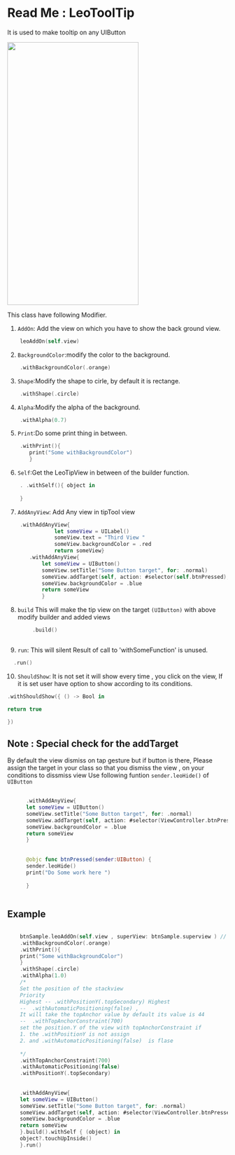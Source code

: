 #  Read Me : LeoToolTip 

It is used to make tooltip on any UIButton



<img src="/LeoToolTipP/ToolTip.gif" width="300" height="600">

This class have following Modifier. 

1.  `AddOn`: Add the view on which you have to show the back ground view. 
     
 ```swift 
     leoAddOn(self.view) 
```

2.  `BackgroundColor`:modify  the color to the background.     
  
 ```swift  
     .withBackgroundColor(.orange)      
```         

3.  `Shape`:Modify the shape to cirle, by default it is rectange.  
  
 ```swift  
     .withShape(.circle)     
``` 

4.  `Alpha`:Modify the alpha of the background.  
  
 ```swift  
     .withAlpha(0.7)    
```
 
5.  `Print`:Do some print thing in between. 
  
 ```swift  
     .withPrint(){
        print("Some withBackgroundColor")
        }  
``` 
        
6.  `Self`:Get the LeoTipView in between of the builder function.
  
 ```swift  
     . .withSelf(){ object in
     
     }
``` 

7.  `AddAnyView`: Add Any view in tipTool view
  
 ```swift  
     .withAddAnyView{
                let someView = UILabel()
                someView.text = "Third View "
                someView.backgroundColor = .red
                return someView} 
        .withAddAnyView{
            let someView = UIButton()
            someView.setTitle("Some Button target", for: .normal)
            someView.addTarget(self, action: #selector(self.btnPressed), for: .touchUpInside)
            someView.backgroundColor = .blue
            return someView
            }
  ```
  
8. `build`    This  will make the tip view on the target `(UIButton)`  with above modify builder and added views 

 ```swift 
         .build()
   
   ```
  



9.  `run`: This  will silent Result of call to 'withSomeFunction' is unused.

  ```swift 
    .run()
  
  ```
  10.  `ShouldShow`: It is  not set it will show every time , you click on the view, If it is set user have option to show according to its conditions.
  
  ```swift 
  .withShouldShow({ () -> Bool in
  
  return true
  
  })
  
  ```
  
  


## Note :  Special check for the addTarget 
  By default the view dismiss on tap gesture but if button is there, Please assign the target in your class so that you dismiss the view ,  on your conditions 
  to dissmiss view Use following funtion  `sender.leoHide()` of `UIButton`
  
  ```swift 
        
        .withAddAnyView{
        let someView = UIButton()
        someView.setTitle("Some Button target", for: .normal)
        someView.addTarget(self, action: #selector(ViewController.btnPressed), for: .touchUpInside)
        someView.backgroundColor = .blue
        return someView
        }
        
        
        @objc func btnPressed(sender:UIButton) {
        sender.leoHide()
        print("Do Some work here ")
        
        }
   
  ```

## Example
     
```swift      
    
    btnSample.leoAddOn(self.view , superView: btnSample.superview ) // jhf
    .withBackgroundColor(.orange)
    .withPrint(){
    print("Some withBackgroundColor")
    }
    .withShape(.circle)
    .withAlpha(1.0)
    /*
    Set the position of the stackview
    Priority
    Highest -- .withPositionY(.topSecondary) Highest
    --  .withAutomaticPositioning(false) ,
    It will take the topAnchor value by default its value is 44
    --  .withTopAnchorConstraint(700)
    set the position.Y of the view with topAnchorConstraint if
    1. the .withPositionY is not assign
    2. and .withAutomaticPositioning(false)  is flase
    
    */
    .withTopAnchorConstraint(700)
    .withAutomaticPositioning(false)
    .withPositionY(.topSecondary)
    
    
    .withAddAnyView{
    let someView = UIButton()
    someView.setTitle("Some Button target", for: .normal)
    someView.addTarget(self, action: #selector(ViewController.btnPressed), for: .touchUpInside)
    someView.backgroundColor = .blue
    return someView
    }.build().withSelf { (object) in
    object?.touchUpInside()
    }.run()
   
   ```
    


